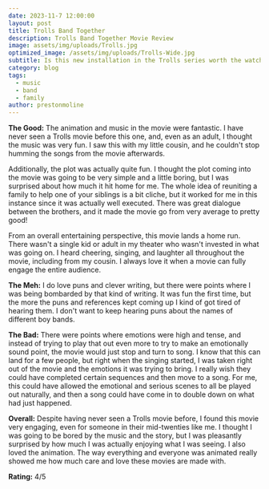 ```yaml
---
date: 2023-11-7 12:00:00
layout: post
title: Trolls Band Together
description: Trolls Band Together Movie Review
image: assets/img/uploads/Trolls.jpg
optimized_image: /assets/img/uploads/Trolls-Wide.jpg
subtitle: Is this new installation in the Trolls series worth the watch?
category: blog
tags:
  - music
  - band
  - family
author: prestonmoline
---
```


**The Good:**
The animation and music in the movie were fantastic. I have never seen a Trolls movie before this one, and, even as an adult, I thought the music was very fun. I saw this with my little cousin, and he couldn't stop humming the songs from the movie afterwards. 


Additionally, the plot was actually quite fun. I thought the plot coming into the movie was going to be very simple and a little boring, but I was surprised about how much it hit home for me. The whole idea of reuniting a family to help one of your siblings is a bit cliche, but it worked for me in this instance since it was actually well executed. There was great dialogue between the brothers, and it made the movie go from very average to pretty good! 


From an overall entertaining perspective, this movie lands a home run. There wasn't a single kid or adult in my theater who wasn't invested in what was going on. I heard cheering, singing, and laughter all throughout the movie, including from my cousin. I always love it when a movie can fully engage the entire audience.


**The Meh:**
I do love puns and clever writing, but there were points where I was being bombarded by that kind of writing. It was fun the first time, but the more the puns and references kept coming up I kind of got tired of hearing them. I don't want to keep hearing puns about the names of different boy bands.


**The Bad:**
There were points where emotions were high and tense, and instead of trying to play that out even more to try to make an emotionally sound point, the movie would just stop and turn to song. I know that this can land for a few people, but right when the singing started, I was taken right out of the movie and the emotions it was trying to bring. I really wish they could have completed certain sequences and then move to a song. For me, this could have allowed the emotional and serious scenes to all be played out naturally, and then a song could have come in to double down on what had just happened.


**Overall:**
Despite having never seen a Trolls movie before, I found this movie very engaging, even for someone in their mid-twenties like me. I thought I was going to be bored by the music and the story, but I was pleasantly surprised by how much I was actually enjoying what I was seeing. I also loved the animation. The way everything and everyone was animated really showed me how much care and love these movies are made with.


**Rating:**
4/5
